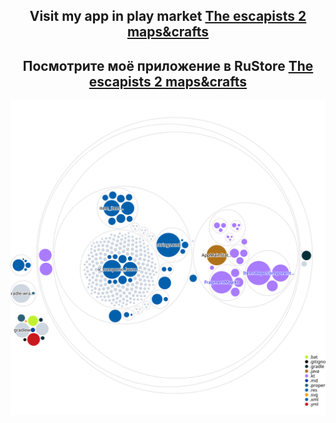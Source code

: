<h2 align="center"> Visit my app in play market <a href="https://play.google.com/store/apps/details?id=my.guide.theescapists2">The escapists 2 maps&crafts</a></h2>
<h2 align="center"> Посмотрите моё приложение в RuStore <a href="https://apps.rustore.ru/?devId=V%252BhTDB%252Fcsv0QzL0%252BxXgq8cgdIbTWoDQT">The escapists 2 maps&crafts</a></h2>

<p align="center">
  <img width="600" alt="2" src="https://github.com/GvidoNN/TheEscapists2Wiki/blob/master/diagram.svg">
</p>
